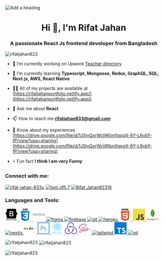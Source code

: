 
![Add a heading](https://user-images.githubusercontent.com/55455238/183211833-0fe0c5ff-2c63-46fc-8a58-6364534c96dc.png)

<h1 align="center">Hi 👋, I'm Rifat Jahan</h1>
<h3 align="center">A passionate React Js frontend developer from Bangladesh</h3>

<p align="left"> <img src="https://komarev.com/ghpvc/?username=rifatjahan823&label=Profile%20views&color=0e75b6&style=flat" alt="rifatjahan823" /> </p>

- 🔭 I’m currently working on Upwork [Teacher directory](https://aesthetic-cuchufli-d4a5a9.netlify.app/)

- 🌱 I’m currently learning **Typescript, Mongoose, Redux, GraphQL, SQL, Next.js, AWS, React Native**

- 👨‍💻 All of my projects are available at [https://rifatjahanportfolio.netlify.app/](https://rifatjahanportfolio.netlify.app/)

- 💬 Ask me about **React**

- 📫 How to reach me **rifatjahan833@gmail.com**

- 📄 Know about my experiences [https://drive.google.com/file/d/1JSjyQxrWclilKbm1gpgX-8Y-L6vbY-fP/view?usp=sharing](https://drive.google.com/file/d/1JSjyQxrWclilKbm1gpgX-8Y-L6vbY-fP/view?usp=sharing)

- ⚡ Fun fact **I think I am very Funny**

<h3 align="left">Connect with me:</h3>
<p align="left">
<a href="https://linkedin.com/in/rifat-jahan-833o" target="blank"><img align="center" src="https://raw.githubusercontent.com/rahuldkjain/github-profile-readme-generator/master/src/images/icons/Social/linked-in-alt.svg" alt="rifat-jahan-833o" height="30" width="40" /></a>
<a href="https://fb.com/tom.offi.7" target="blank"><img align="center" src="https://raw.githubusercontent.com/rahuldkjain/github-profile-readme-generator/master/src/images/icons/Social/facebook.svg" alt="tom.offi.7" height="30" width="40" /></a>
<a href="https://discord.gg/Rifat Jahan#2316" target="blank"><img align="center" src="https://raw.githubusercontent.com/rahuldkjain/github-profile-readme-generator/master/src/images/icons/Social/discord.svg" alt="Rifat Jahan#2316" height="30" width="40" /></a>
</p>

<h3 align="left">Languages and Tools:</h3>
<p align="left"> <a href="https://getbootstrap.com" target="_blank" rel="noreferrer"> <img src="https://raw.githubusercontent.com/devicons/devicon/master/icons/bootstrap/bootstrap-plain-wordmark.svg" alt="bootstrap" width="40" height="40"/> </a> <a href="https://www.w3schools.com/css/" target="_blank" rel="noreferrer"> <img src="https://raw.githubusercontent.com/devicons/devicon/master/icons/css3/css3-original-wordmark.svg" alt="css3" width="40" height="40"/> </a> <a href="https://expressjs.com" target="_blank" rel="noreferrer"> <img src="https://raw.githubusercontent.com/devicons/devicon/master/icons/express/express-original-wordmark.svg" alt="express" width="40" height="40"/> </a> <a href="https://www.figma.com/" target="_blank" rel="noreferrer"> <img src="https://www.vectorlogo.zone/logos/figma/figma-icon.svg" alt="figma" width="40" height="40"/> </a> <a href="https://firebase.google.com/" target="_blank" rel="noreferrer"> <img src="https://www.vectorlogo.zone/logos/firebase/firebase-icon.svg" alt="firebase" width="40" height="40"/> </a> <a href="https://git-scm.com/" target="_blank" rel="noreferrer"> <img src="https://www.vectorlogo.zone/logos/git-scm/git-scm-icon.svg" alt="git" width="40" height="40"/> </a> <a href="https://heroku.com" target="_blank" rel="noreferrer"> <img src="https://www.vectorlogo.zone/logos/heroku/heroku-icon.svg" alt="heroku" width="40" height="40"/> </a> <a href="https://www.w3.org/html/" target="_blank" rel="noreferrer"> <img src="https://raw.githubusercontent.com/devicons/devicon/master/icons/html5/html5-original-wordmark.svg" alt="html5" width="40" height="40"/> </a> <a href="https://developer.mozilla.org/en-US/docs/Web/JavaScript" target="_blank" rel="noreferrer"> <img src="https://raw.githubusercontent.com/devicons/devicon/master/icons/javascript/javascript-original.svg" alt="javascript" width="40" height="40"/> </a> <a href="https://www.mongodb.com/" target="_blank" rel="noreferrer"> <img src="https://raw.githubusercontent.com/devicons/devicon/master/icons/mongodb/mongodb-original-wordmark.svg" alt="mongodb" width="40" height="40"/> </a> <a href="https://nextjs.org/" target="_blank" rel="noreferrer"> <img src="https://cdn.worldvectorlogo.com/logos/nextjs-2.svg" alt="nextjs" width="40" height="40"/> </a> <a href="https://nodejs.org" target="_blank" rel="noreferrer"> <img src="https://raw.githubusercontent.com/devicons/devicon/master/icons/nodejs/nodejs-original-wordmark.svg" alt="nodejs" width="40" height="40"/> </a> <a href="https://www.photoshop.com/en" target="_blank" rel="noreferrer"> <img src="https://raw.githubusercontent.com/devicons/devicon/master/icons/photoshop/photoshop-line.svg" alt="photoshop" width="40" height="40"/> </a> <a href="https://reactjs.org/" target="_blank" rel="noreferrer"> <img src="https://raw.githubusercontent.com/devicons/devicon/master/icons/react/react-original-wordmark.svg" alt="react" width="40" height="40"/> </a> <a href="https://redux.js.org" target="_blank" rel="noreferrer"> <img src="https://raw.githubusercontent.com/devicons/devicon/master/icons/redux/redux-original.svg" alt="redux" width="40" height="40"/> </a> <a href="https://sass-lang.com" target="_blank" rel="noreferrer"> <img src="https://raw.githubusercontent.com/devicons/devicon/master/icons/sass/sass-original.svg" alt="sass" width="40" height="40"/> </a> <a href="https://tailwindcss.com/" target="_blank" rel="noreferrer"> <img src="https://www.vectorlogo.zone/logos/tailwindcss/tailwindcss-icon.svg" alt="tailwind" width="40" height="40"/> </a> <a href="https://www.typescriptlang.org/" target="_blank" rel="noreferrer"> <img src="https://raw.githubusercontent.com/devicons/devicon/master/icons/typescript/typescript-original.svg" alt="typescript" width="40" height="40"/> </a> <a href="https://www.adobe.com/products/xd.html" target="_blank" rel="noreferrer"> <img src="https://cdn.worldvectorlogo.com/logos/adobe-xd.svg" alt="xd" width="40" height="40"/> </a> </p>

<p><img align="left" src="https://github-readme-stats.vercel.app/api/top-langs?username=rifatjahan823&show_icons=true&locale=en&layout=compact" alt="rifatjahan823" /></p>

<p>&nbsp;<img align="center" src="https://github-readme-stats.vercel.app/api?username=rifatjahan823&show_icons=true&locale=en" alt="rifatjahan823" /></p>

<p><img align="center" src="https://github-readme-streak-stats.herokuapp.com/?user=rifatjahan823&" alt="rifatjahan823" /></p>
